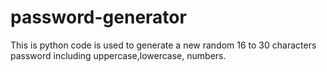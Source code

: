 # password-generator
This is python code is used to generate a new random 16 to 30 characters password including uppercase,lowercase, numbers.
